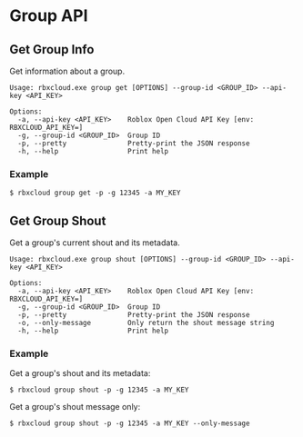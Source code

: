 # Group API

## Get Group Info
Get information about a group.
```
Usage: rbxcloud.exe group get [OPTIONS] --group-id <GROUP_ID> --api-key <API_KEY>

Options:
  -a, --api-key <API_KEY>    Roblox Open Cloud API Key [env: RBXCLOUD_API_KEY=]
  -g, --group-id <GROUP_ID>  Group ID
  -p, --pretty               Pretty-print the JSON response
  -h, --help                 Print help
```

### Example
```
$ rbxcloud group get -p -g 12345 -a MY_KEY
```

## Get Group Shout
Get a group's current shout and its metadata.
```
Usage: rbxcloud.exe group shout [OPTIONS] --group-id <GROUP_ID> --api-key <API_KEY>

Options:
  -a, --api-key <API_KEY>    Roblox Open Cloud API Key [env: RBXCLOUD_API_KEY=]
  -g, --group-id <GROUP_ID>  Group ID
  -p, --pretty               Pretty-print the JSON response
  -o, --only-message         Only return the shout message string
  -h, --help                 Print help
```

### Example
Get a group's shout and its metadata:
```
$ rbxcloud group shout -p -g 12345 -a MY_KEY
```

Get a group's shout message only:
```
$ rbxcloud group shout -p -g 12345 -a MY_KEY --only-message
```